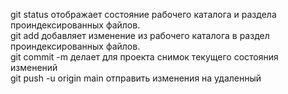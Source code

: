 git status отображает состояние рабочего каталога и раздела проиндексированных файлов.   
git add добавляет изменение из рабочего каталога в раздел проиндексированных файлов.  
git commit -m делает для проекта снимок текущего состояния изменений  
git push -u origin main  отправить изменения на удаленный  
